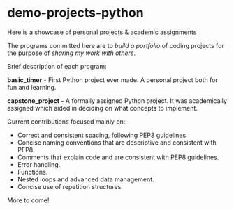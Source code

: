 # demo-projects-python
Here is a showcase of personal projects & academic assignments

The programs committed here are to *build a portfolio* of coding projects for the purpose of *sharing my work with others*. 

Brief description of each program:


**basic_timer** - First Python project ever made. A personal project both for fun and learning.


**capstone_project** - A formally assigned Python project. It was academically assigned which aided in deciding on what concepts to implement.

Current contributions focused mainly on:

- Correct and consistent spacing, following PEP8 guidelines.
- Concise naming conventions that are descriptive and consistent with PEP8.
- Comments that explain code and are consistent with PEP8 guidelines.
- Error handling.
- Functions.
- Nested loops and advanced data management.
- Concise use of repetition structures. 

More to come!

